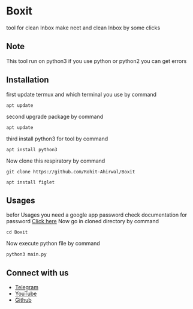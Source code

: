 # Boxit
tool for clean Inbox make neet and clean Inbox by some clicks
## Note
This tool run on python3 if you use python or python2 you can get errors
## Installation
first update termux and which terminal you use by command
```
apt update
```
second upgrade package by command
```
apt update
```
third install python3 for tool by command
```
apt install python3
```
Now clone this respiratory by command
```
git clone https://github.com/Rohit-Ahirwal/Boxit
```
```
apt install figlet
```
## Usages
befor Usages you need a google app password check documentation
for password [Click here](https://www.google.com/url?sa=t&source=web&rct=j&url=https://support.google.com/accounts/answer/185833%3Fhl%3Den&ved=2ahUKEwi154jY8uf2AhXk7XMBHVH8BfsQFnoECAgQAQ&usg=AOvVaw2qwXmKRTjsa0k-q38HqJIX)
Now go in cloned directory by command
```
cd Boxit
```
Now execute python file by command
```
python3 main.py
```
## Connect with us
- [Telegram](https://t.me/CodelikeDevil)
- [YouTube](https://youtube.com/channel/UCEU1w2bNs4GoAbRQH6WjjFQ)
- [Github](https://github.com/Rohit-Ahirwal)
